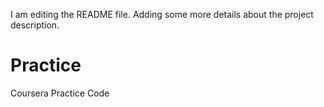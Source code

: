 I am editing the README file. Adding some more details about the project description.
# Practice
Coursera Practice Code

